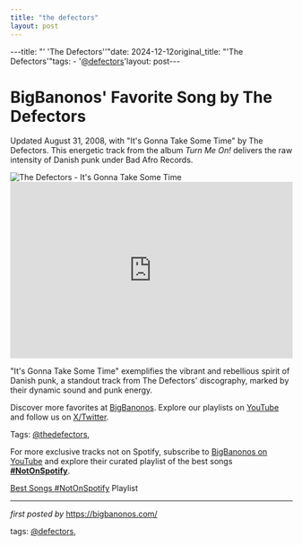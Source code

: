 ```yaml
---
title: "the defectors"
layout: post
---
```

---title: "' 'The Defectors''"date: 2024-12-12original_title: "'The Defectors'"tags:  - '[@defectors](/tags/defectors/)'layout: post---<!-- Post Title --><h1 >BigBanonos' Favorite Song by The Defectors</h1> <!-- Introductory Text --><p >Updated August 31, 2008, with "It's Gonna Take Some Time" by The Defectors. This energetic track from the album *Turn Me On!* delivers the raw intensity of Danish punk under Bad Afro Records.</p> <!-- Featured Image --><div > <img src="https://gp1.wac.edgecastcdn.net/802892/http_public_production/artists/images/1211188/original/crop:x0y0w600h600/hash:1467125228/takin_out_the_trash_2009_1294118259.jpg?1467125228" alt="The Defectors - It's Gonna Take Some Time" /></div> <!-- YouTube Video Embed --><div > <iframe width="100%" height="315" src="https://www.youtube.com/embed/QxMUGBS9yAs" title="The Defectors - It's Gonna Take Some Time (ORIGINAL)" frameborder="0" allow="accelerometer; autoplay; clipboard-write; encrypted-media; gyroscope; picture-in-picture; web-share" referrerpolicy="strict-origin-when-cross-origin" allowfullscreen></iframe></div> <!-- Song Information --><div > <p>"It's Gonna Take Some Time" exemplifies the vibrant and rebellious spirit of Danish punk, a standout track from The Defectors' discography, marked by their dynamic sound and punk energy.</p></div> <!-- Footer Links --><div > <p>Discover more favorites at <a href="https://bigbanonos.com/" target="_blank">BigBanonos</a>. Explore our playlists on <a href="https://www.youtube.com/[@BigBanonos](/tags/BigBanonos/)" target="_blank">YouTube</a> and follow us on <a href="https://x.com/bigbanonos" target="_blank">X/Twitter</a>.</p></div> <!-- Tags --><p >Tags: [@thedefectors](/tags/thedefectors/),</p><!--Subscribe and Playlist Links--><div>    <p>For more exclusive tracks not on Spotify, subscribe to <a href="https://www.youtube.com/[@BigBanonos](/tags/BigBanonos/)" target="_blank">BigBanonos on YouTube</a> and explore their curated playlist of the best songs <strong>[#NotOnSpotify](/tags/NotOnSpotify/)</strong>.</p>    <p><a href="https://www.youtube.com/playlist?list=PLtuNtuTatqI0kFahUCbtbfenC_ET5O_tr" target="_blank">Best Songs [#NotOnSpotify](/tags/NotOnSpotify/) Playlist<br /></a></p></div><hr /><p><em>first posted by</em> <a href="https://bigbanonos.com/" rel="noopener" target="_new">https://bigbanonos.com/</a></p><p>tags: [@defectors](/tags/defectors/),</p>